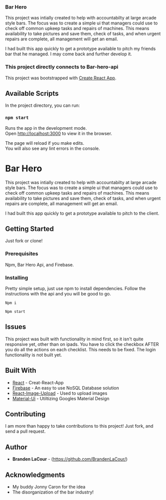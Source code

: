 ### Bar Hero

This project was intially created to help with accountabilty at large arcade style bars. The focus was to create a simple ui that managers could use to check off common upkeep tasks and repairs of machines. This means availability to take pictures and save them, check of tasks, and when urgent repairs are complete, all management will get an email.

I had built this app quickly to get a prototype available to pitch my friends bar that he managed. I may come back and further develop it.

### This project directly connects to Bar-hero-api

This project was bootstrapped with [Create React App](https://github.com/facebook/create-react-app).

## Available Scripts

In the project directory, you can run:

### `npm start`

Runs the app in the development mode.<br>
Open [http://localhost:3000](http://localhost:3000) to view it in the browser.

The page will reload if you make edits.<br>
You will also see any lint errors in the console.

# Bar Hero
This project was intially created to help with accountabilty at large arcade style bars. The focus was to create a simple ui that managers could use to check off common upkeep tasks and repairs of machines. This means availability to take pictures and save them, check of tasks, and when urgent repairs are complete, all management will get an email.

I had built this app quickly to get a prototype available to pitch to the client.

## Getting Started

Just fork or clone!

### Prerequisites

Npm, Bar Hero Api, and Firebase. 

### Installing

Pretty simple setup, just use npm to install dependencies. Follow the instructions with the api and you will be good to go.
```
Npm i
```
```
Npm start
```
## Issues
This project was built with functionality in mind first, so it isn't quite responsive yet, other than on ipads.
You have to click the checkbox AFTER you do all the actions on each checklist. This needs to be fixed.
The login functionality is not built yet.

## Built With

* [React](https://github.com/facebook/create-react-app) - Creat-React-App
* [Firebase](https://firebase.google.com/docs/firestore/quickstart) - An easy to use NoSQL Database solution
* [React-Image-Upload](https://www.npmjs.com/package/react-images-upload) - Used to upload images
* [Material-Ui](https://material-ui.com/) - Utiltizing Googles Material Design

## Contributing
I am more than happy to take contributions to this project! Just fork, and send a pull request.


## Author

* **Branden LaCour** - (https://github.com/BrandenLaCour/)

## Acknowledgments

* My buddy Jonny Caron for the idea
* The disorganization of the bar industry!
